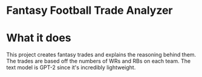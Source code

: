 # Fantasy Football Trade Analyzer

# What it does
This project creates fantasy trades and explains the reasoning behind them. The trades are based off the numbers of WRs and RBs on each team. The text model is GPT-2 since it's incredibly lightweight.
